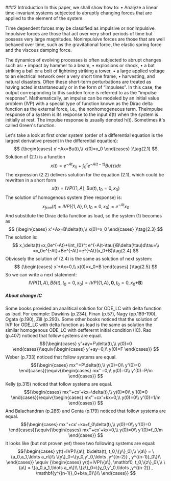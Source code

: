###2 Introduction
In this paper, we shall show how to:
• Analyze a linear time-invariant systems subjected to abruptly changing forces that are applied to the element of the system.

Time dependent forces may be classified as impulsive or nonimpulsive. Impulsive forces are those that act over very short periods of time but possess very large magnitudes. Nonimpulsive forces are those that are well behaved over time, such as the gravitational force, the elastic spring force and the viscous damping force.

The dynamics of evolving processes is often subjected to abrupt changes such
as:
• impact by hammer to a beam,
• explosions or shock,
• a bat striking a ball or a bolt of lightning striking a tower,
• a large applied voltage to an electrical network over a very short time frame,
• harvesting, and natural disasters.
Often these short-term perturbations are treated as having acted instantaneously or in the form of “impulses”. In this case, the output corresponding to this sudden force is referred to as the "impulse response". Mathematically, an impulse can be modeled by an initial value problem (IVP) with a special type of function known as the Dirac delta function as the external force, i.e., the nonhomogeneous term. Theimpulse response of a system is its response to the input ∂(t) when the system is initially at rest. The impulse response is usually denoted h(t). Sometimes it's called Green's function.

Let's take a look at first order system
(order of a differential equation is the largest derivative present in the differential equation):
$$
{\begin{cases}
x'+Ax=Bu(t),\\
x(0)=x_0
\end{cases}
}\tag{2.1}
$$
Solution of (2.1) is a function
$$
{
x(t)=e^{-At}x_0+\int_{0}^t e^{-A(t-\tau)}Bu(\tau)d\tau
}\tag{2.2}
$$
The expression (2.2) delivers solution for the equation (2.1), which could be rewritten in a short form
$$
x(t)=IVP\left(\{1,A\},Bu(t),t_0=0,x_0\right)
$$
The solution of homogenous system (free response) is:
$$
x_{free}(t)=IVP\left(\{1,A\},0,t_0=0,x_0\right)=e^{-At}x_0
$$
And substitute the Dirac delta function as load, so the system (1) becomes as
$$
{\begin{cases}
x'+Ax=B\delta(t),\\
x(0)=x_0
\end{cases}
}\tag{2.3}
$$
The solution is:
$$
x_\delta(t)=x_0e^{-At}+\int_{0}^t e^{-A(t-\tau)}B\delta(\tau)d\tau=\\
=x_0e^{-At}+Be^{-At}=e^{-At}(x_0+B)\tag{2.4}
$$
Obviosely the solution of (2.4) is the same as solution of next system:
$$
{\begin{cases}
x'+Ax=0,\\
x(0)=x_0+B
\end{cases}
}\tag{2.5}
$$
So we can write a next statement:
$$
IVP\left(\{1,A\},B\delta(t),t_0=0,x_0\right)=IVP\left(\{1,A\},\mathbf0,t_0=0,x_0\mathbf{+B}\right)\tag{2.6}
$$
##### About change IC
Some books provided an analitical solution for ODE_LC with delta function as load. For example: Dawkins (p.234), Finan (p.57), Nagy (pp.189-190), Ogata (p.190), Zill (p.293).
Some other books noticed that the solution of IVP for ODE_LC with delta function as load is the same as solution the similar homogenous ODE_LC with defferernt initial condition (IC).
Rao (p.407) noticed that follow systems are equal.
$${\begin{cases}
y'+ay=F\delta(t),\\
y(0)=0
\end{cases}}\equiv{\begin{cases}
y'+ay=0,\\
y(0)=F
\end{cases}}
$$
Weber (p.733) noticed that follow systems are equal.
$${\begin{cases}
mx''=P\delta(t),\\
y(0)=0\\
y'(0)=0
\end{cases}}\equiv{\begin{cases}
mx''=0,\\
y(0)=0\\
y'(0)=P/m
\end{cases}}
$$
Kelly (p.315) noticed that follow systems are equal.
$${\begin{cases}
mx''+cx'+kx=\delta(t),\\
y(0)=0\\
y'(0)=0
\end{cases}}\equiv{\begin{cases}
mx''+cx'+kx=0,\\
y(0)=0\\
y'(0)=1/m
\end{cases}}
$$
And Balachandran (p.286) and Genta (p.179) noticed that follow systems are equal.
$${\begin{cases}
mx''+cx'+kx=f_0\delta(t),\\
y(0)=0\\
y'(0)=0
\end{cases}}\equiv{\begin{cases}
mx''+cx'+kx=0,\\
y(0)=0\\
y'(0)=f_0/m
\end{cases}}
$$
It looks like (but not proven yet) these two following systems are equal:
$${\begin{cases}
    y(t)=IVP(\{a\}, b\delta(t), t_0,\{y\}_0),\\
    \{a\} = \{a_0,a_1,\ldots a_n\}\\
    \{y\}_0=\{y_0,y'_0,\ldots ,y^{(n-2)} , y^{(n-1)}_0\}\\
\end{cases}}
\equiv
{\begin{cases}
    y(t)=IVP(\{a\}, \mathbf0, t_0,\{z\}_0),\\
    \{a\} = \{a_0,a_1,\ldots a_n\}\\
    \{z\}_0=\{y_0,y'_0,\ldots ,y^{(n-2)} , \mathbf{y^{(n-1)}_0+b/a_0}\}\\
\end{cases}}
$$






